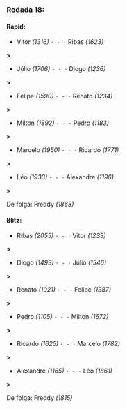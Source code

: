 ### Rodada 18:

#### Rapid:

* Vitor *(1316)* `· - ·` Ribas *(1623)* 

**>** 
* Júlio *(1706)* `· - ·` Diogo *(1236)* 

**>** 
* Felipe *(1590)* `· - ·` Renato *(1234)* 

**>** 
* Milton *(1892)* `· - ·` Pedro *(1183)* 

**>** 
* Marcelo *(1950)* `· - ·` Ricardo *(1771)* 

**>** 
* Léo *(1933)* `· - ·` Alexandre *(1196)* 

**>** 

De folga: Freddy *(1868)*

#### Blitz:

* Ribas *(2055)* `· - ·` Vitor *(1233)* 

**>** 
* Diogo *(1493)* `· - ·` Júlio *(1546)* 

**>** 
* Renato *(1021)* `· - ·` Felipe *(1387)* 

**>** 
* Pedro *(1105)* `· - ·` Milton *(1672)* 

**>** 
* Ricardo *(1625)* `· - ·` Marcelo *(1782)* 

**>** 
* Alexandre *(1165)* `· - ·` Léo *(1861)* 

**>** 

De folga: Freddy *(1815)*

